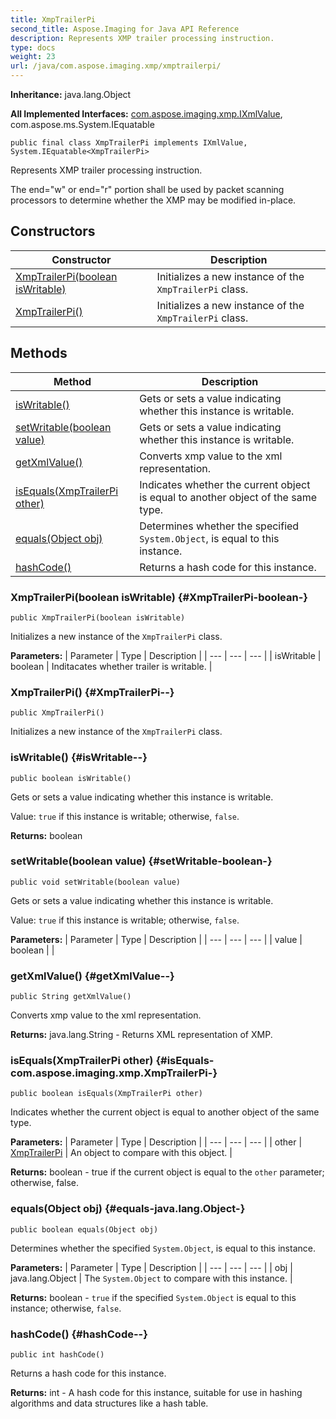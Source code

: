 ```yaml
---
title: XmpTrailerPi
second_title: Aspose.Imaging for Java API Reference
description: Represents XMP trailer processing instruction.
type: docs
weight: 23
url: /java/com.aspose.imaging.xmp/xmptrailerpi/
---
```

**Inheritance:**
java.lang.Object

**All Implemented Interfaces:**
[com.aspose.imaging.xmp.IXmlValue](../../com.aspose.imaging.xmp/ixmlvalue), com.aspose.ms.System.IEquatable
```
public final class XmpTrailerPi implements IXmlValue, System.IEquatable<XmpTrailerPi>
```

Represents XMP trailer processing instruction.

The end="w" or end="r" portion shall be used by packet scanning processors to determine whether the XMP may be modified in-place.
## Constructors

| Constructor | Description |
| --- | --- |
| [XmpTrailerPi(boolean isWritable)](#XmpTrailerPi-boolean-) | Initializes a new instance of the `XmpTrailerPi` class. |
| [XmpTrailerPi()](#XmpTrailerPi--) | Initializes a new instance of the `XmpTrailerPi` class. |
## Methods

| Method | Description |
| --- | --- |
| [isWritable()](#isWritable--) | Gets or sets a value indicating whether this instance is writable. |
| [setWritable(boolean value)](#setWritable-boolean-) | Gets or sets a value indicating whether this instance is writable. |
| [getXmlValue()](#getXmlValue--) | Converts xmp value to the xml representation. |
| [isEquals(XmpTrailerPi other)](#isEquals-com.aspose.imaging.xmp.XmpTrailerPi-) | Indicates whether the current object is equal to another object of the same type. |
| [equals(Object obj)](#equals-java.lang.Object-) | Determines whether the specified `System.Object`, is equal to this instance. |
| [hashCode()](#hashCode--) | Returns a hash code for this instance. |
### XmpTrailerPi(boolean isWritable) {#XmpTrailerPi-boolean-}
```
public XmpTrailerPi(boolean isWritable)
```


Initializes a new instance of the `XmpTrailerPi` class.

**Parameters:**
| Parameter | Type | Description |
| --- | --- | --- |
| isWritable | boolean | Inditacates whether trailer is writable. |

### XmpTrailerPi() {#XmpTrailerPi--}
```
public XmpTrailerPi()
```


Initializes a new instance of the `XmpTrailerPi` class.

### isWritable() {#isWritable--}
```
public boolean isWritable()
```


Gets or sets a value indicating whether this instance is writable.

Value: `true` if this instance is writable; otherwise, `false`.

**Returns:**
boolean
### setWritable(boolean value) {#setWritable-boolean-}
```
public void setWritable(boolean value)
```


Gets or sets a value indicating whether this instance is writable.

Value: `true` if this instance is writable; otherwise, `false`.

**Parameters:**
| Parameter | Type | Description |
| --- | --- | --- |
| value | boolean |  |

### getXmlValue() {#getXmlValue--}
```
public String getXmlValue()
```


Converts xmp value to the xml representation.

**Returns:**
java.lang.String - Returns XML representation of XMP.
### isEquals(XmpTrailerPi other) {#isEquals-com.aspose.imaging.xmp.XmpTrailerPi-}
```
public boolean isEquals(XmpTrailerPi other)
```


Indicates whether the current object is equal to another object of the same type.

**Parameters:**
| Parameter | Type | Description |
| --- | --- | --- |
| other | [XmpTrailerPi](../../com.aspose.imaging.xmp/xmptrailerpi) | An object to compare with this object. |

**Returns:**
boolean - true if the current object is equal to the `other` parameter; otherwise, false.
### equals(Object obj) {#equals-java.lang.Object-}
```
public boolean equals(Object obj)
```


Determines whether the specified `System.Object`, is equal to this instance.

**Parameters:**
| Parameter | Type | Description |
| --- | --- | --- |
| obj | java.lang.Object | The `System.Object` to compare with this instance. |

**Returns:**
boolean - `true` if the specified `System.Object` is equal to this instance; otherwise, `false`.
### hashCode() {#hashCode--}
```
public int hashCode()
```


Returns a hash code for this instance.

**Returns:**
int - A hash code for this instance, suitable for use in hashing algorithms and data structures like a hash table.
